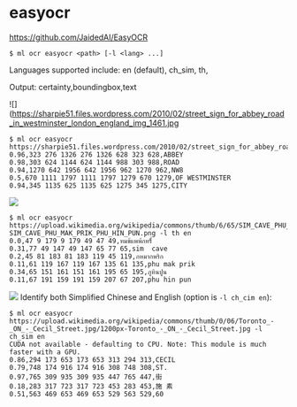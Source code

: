 # easyocr

https://github.com/JaidedAI/EasyOCR

```console
$ ml ocr easyocr <path> [-l <lang> ...]
```

Languages supported include: 
en (default), ch_sim, th, 

Output: certainty,boundingbox,text


![](https://sharpie51.files.wordpress.com/2010/02/street_sign_for_abbey_road_in_westminster_london_england_img_1461.jpg
```console
$ ml ocr easyocr https://sharpie51.files.wordpress.com/2010/02/street_sign_for_abbey_road_in_westminster_london_england_img_1461.jpg
0.96,323 276 1326 276 1326 628 323 628,ABBEY
0.98,303 624 1144 624 1144 988 303 988,ROAD
0.94,1270 642 1956 642 1956 962 1270 962,NW8
0.5,670 1111 1797 1111 1797 1279 670 1279,OF WESTMINSTER
0.94,345 1135 625 1135 625 1275 345 1275,CITY
```

![](https://upload.wikimedia.org/wikipedia/commons/thumb/6/65/SIM_CAVE_PHU_MAK_PRIK_PHU_HIN_PUN.png/220px-SIM_CAVE_PHU_MAK_PRIK_PHU_HIN_PUN.png)
```console
$ ml ocr easyocr https://upload.wikimedia.org/wikipedia/commons/thumb/6/65/SIM_CAVE_PHU_MAK_PRIK_PHU_HIN_PUN.png/220px-SIM_CAVE_PHU_MAK_PRIK_PHU_HIN_PUN.png -l th en
0.0,47 9 179 9 179 49 47 49,ทมข้แพพ้กทร็์
0.31,77 49 147 49 147 65 77 65,sim  cave
0.2,45 81 183 81 183 119 45 119,ภหมากพริก
0.11,61 119 167 119 167 135 61 135,phu mak prik
0.34,65 151 161 151 161 195 65 195,ภูหินปูน
0.11,67 191 159 191 159 207 67 207,phu hin pun
```

![](https://upload.wikimedia.org/wikipedia/commons/thumb/0/06/Toronto_-_ON_-_Cecil_Street.jpg/1200px-Toronto_-_ON_-_Cecil_Street.jpg)
Identify both Simplified Chinese and English (option is `-l ch_cim en`):
```console
$ ml ocr easyocr https://upload.wikimedia.org/wikipedia/commons/thumb/0/06/Toronto_-_ON_-_Cecil_Street.jpg/1200px-Toronto_-_ON_-_Cecil_Street.jpg -l ch_sim en
CUDA not available - defaulting to CPU. Note: This module is much faster with a GPU.
0.86,294 173 653 173 653 313 294 313,CECIL
0.79,748 174 916 174 916 308 748 308,ST.
0.97,765 309 935 309 935 447 765 447,街
0.18,283 317 723 317 723 453 283 453,施 素
0.51,563 469 653 469 653 529 563 529,60
```
